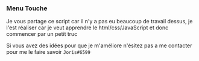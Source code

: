 ### Menu Touche ###

Je vous partage ce script car il n'y a pas eu beaucoup de travail dessus,
je l'est réaliser car je veut apprendre le html/css/JavaScript et donc commencer par un petit truc

Si vous avez des idées pour que je m'améliore n'ésitez pas a me contacter pour me le faire savoir `Joris#6599`